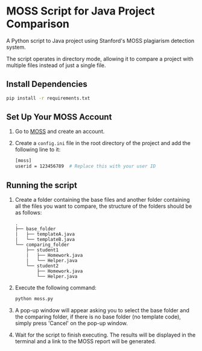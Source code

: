 # MOSS Script for Java Project Comparison

A Python script to Java project using Stanford's MOSS plagiarism detection system.

The script operates in directory mode, allowing it to compare a project with multiple files instead of just a single file.

## Install Dependencies

```bash
pip install -r requirements.txt
```

## Set Up Your MOSS Account

1. Go to [MOSS](https://theory.stanford.edu/~aiken/moss/) and create an account.
1. Create a `config.ini` file in the root directory of the project and add the following line to it:

    ```bash
    [moss]
    userid = 123456789  # Replace this with your user ID
    ```

## Running the script

1. Create a folder containing the base files and another folder containing all the files you want to compare, the structure of the folders should be as follows:

    ```plaintext
    .
    ├── base_folder
    |   ├── templateA.java
    |   └── templateB.java
    └── comparing_folder
        ├── student1
        |   ├── Homework.java
        |   └── Helper.java
        └── student2
            ├── Homework.java
            └── Helper.java
    ```

1. Execute the following command:

    ```bash
    python moss.py
    ```

1. A pop-up window will appear asking you to select the base folder and the comparing folder, if there is no base folder (no template code), simply press 'Cancel' on the pop-up window.

1. Wait for the script to finish executing. The results will be displayed in the terminal and a link to the MOSS report will be generated.
